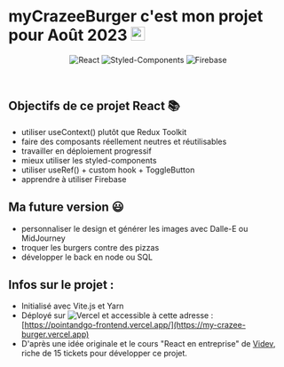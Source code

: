 # myCrazeeBurger c'est mon projet pour Août 2023 <img src="https://raw.githubusercontent.com/Tarikul-Islam-Anik/Animated-Fluent-Emojis/master/Emojis/Hand%20gestures/Brain.png" alt="Brain" width="25" height="25" />

<div align="center">
  
![React](https://img.shields.io/badge/react-%2320232a.svg?style=for-the-badge&logo=react&logoColor=%2361DAFB)
![Styled-Components](https://img.shields.io/badge/styled--components-DB7093?style=for-the-badge&logo=styled-components&logoColor=white)
![Firebase](https://img.shields.io/badge/firebase-ffca28?style=for-the-badge&logo=firebase&logoColor=black)

</div>

<br/>

## Objectifs de ce projet React 📚
- utiliser useContext() plutôt que Redux Toolkit
- faire des composants réellement neutres et réutilisables
- travailler en déploiement progressif
- mieux utiliser les styled-components
- utiliser useRef() + custom hook + ToggleButton
- apprendre à utiliser Firebase

## Ma future version 😃
- personnaliser le design et générer les images avec Dalle-E ou MidJourney
- troquer les burgers contre des pizzas 
- développer le back en node ou SQL
  
## Infos sur le projet : 
- Initialisé avec Vite.js et Yarn
- Déployé sur ![Vercel](https://img.shields.io/badge/vercel-%23000000.svg?style=for-the-badge&logo=vercel&logoColor=white) et accessible à cette adresse : [https://pointandgo-frontend.vercel.app/](https://my-crazee-burger.vercel.app)
- D'après une idée originale et le cours "React en entreprise" de [Videv](https://videv.podia.com/), riche de 15 tickets pour développer ce projet.

